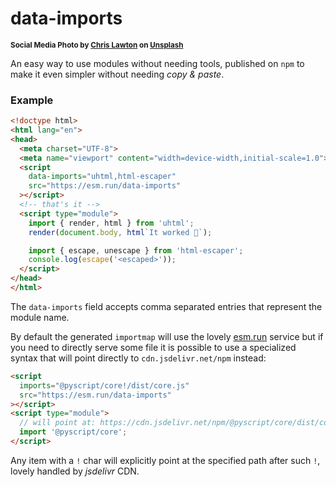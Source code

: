 # data-imports

<sup>**Social Media Photo by [Chris Lawton](https://unsplash.com/@chrislawton) on [Unsplash](https://unsplash.com/)**</sup>

An easy way to use modules without needing tools, published on `npm` to make it even simpler without needing *copy & paste*.

### Example
```html
<!doctype html>
<html lang="en">
<head>
  <meta charset="UTF-8">
  <meta name="viewport" content="width=device-width,initial-scale=1.0">
  <script
    data-imports="uhtml,html-escaper"
    src="https://esm.run/data-imports"
  ></script>
  <!-- that's it -->
  <script type="module">
    import { render, html } from 'uhtml';
    render(document.body, html`It worked 🥳`);

    import { escape, unescape } from 'html-escaper';
    console.log(escape('<escaped>'));
  </script>
</head>
</html>
```

The `data-imports` field accepts comma separated entries that represent the module name.

By default the generated `importmap` will use the lovely [esm.run](https://esm.run/) service but if you need to directly serve some file it is possible to use a specialized syntax that will point directly to `cdn.jsdelivr.net/npm` instead:

```html
<script
  imports="@pyscript/core!/dist/core.js"
  src="https://esm.run/data-imports"
></script>
<script type="module">
  // will point at: https://cdn.jsdelivr.net/npm/@pyscript/core/dist/core.js
  import '@pyscript/core';
</script>
```

Any item with a `!` char will explicitly point at the specified path after such `!`, lovely handled by *jsdelivr* CDN.
